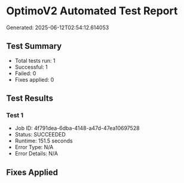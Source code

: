 # OptimoV2 Automated Test Report
Generated: 2025-06-12T02:54:12.614053

## Test Summary
- Total tests run: 1
- Successful: 1
- Failed: 0
- Fixes applied: 0

## Test Results

### Test 1
- Job ID: 4f791dea-6dba-4148-a47d-47ea10697528
- Status: SUCCEEDED
- Runtime: 151.5 seconds
- Error Type: N/A
- Error Details: N/A

## Fixes Applied
